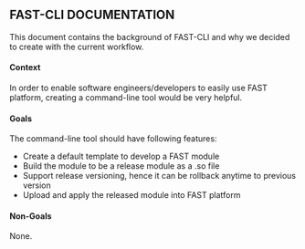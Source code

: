 FAST-CLI DOCUMENTATION
----------------------

This document contains the background of FAST-CLI and why we decided to create with the current workflow.

#### Context

In order to enable software engineers/developers to easily use FAST platform, creating a command-line tool would be very helpful.

#### Goals

The command-line tool should have following features:

- Create a default template to develop a FAST module
- Build the module to be a release module as a .so file
- Support release versioning, hence it can be rollback anytime to previous version
- Upload and apply the released module into FAST platform 

#### Non-Goals

None.

